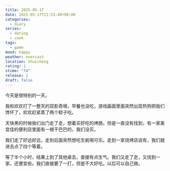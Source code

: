 ```yaml
---
title: 2025-05-17
date: 2025-05-17T21:53:40+08:00
categories:
  - diary
series:
  - dating
  - cook
tags:
  - game
mood: happy
weather: overcast
location: Shuicheng
rating: 1
stime: "74"
release: 2
draft: false
---
```

今天是很特别的一天。

我和欢欢打了一整天的双影奇境，早餐也没吃，游戏画面里面突然出现热狗把我们馋坏了，欢欢赶紧蒸了两个粽子吃。

天快黑的时候我们出门走了走，想着买好吃的烤肠。但是一直没有找到，有一家美宜佳的便利店里面有一根干巴巴的，我们没买。

我们走了好远好远，走到后面突然想吃生蚝喝可乐。走到一家烧烤店说有，我们就进去点了四个等着。

等了半个小时，结果上到了其他桌去，直接有点生气。我们又走了走，又找到一家，还便宜些。我们直接要了一打，但是不大好吃。以后可以自己做。